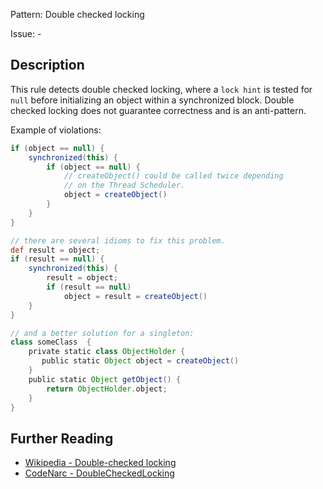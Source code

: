 Pattern: Double checked locking

Issue: -

## Description

This rule detects double checked locking, where a `lock hint` is tested for `null` before initializing an object within a synchronized block. Double checked locking does not guarantee correctness and is an anti-pattern.

Example of violations:

``` groovy
if (object == null) {
    synchronized(this) {
        if (object == null) {
            // createObject() could be called twice depending
            // on the Thread Scheduler.
            object = createObject()
        }
    }
}

// there are several idioms to fix this problem.
def result = object;
if (result == null) {
    synchronized(this) {
        result = object;
        if (result == null)
            object = result = createObject()
    }
}

// and a better solution for a singleton:
class someClass  {
    private static class ObjectHolder {
       public static Object object = createObject()
    }
    public static Object getObject() {
        return ObjectHolder.object;
    }
}
```

## Further Reading

* [Wikipedia - Double-checked locking](https://en.wikipedia.org/wiki/Double-checked_locking#Usage_in_Java)
* [CodeNarc - DoubleCheckedLocking](http://codenarc.sourceforge.net/codenarc-rules-concurrency.html#DoubleCheckedLocking)